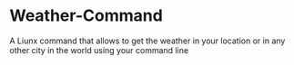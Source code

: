 # Weather-Command
A Liunx command that allows to get the weather in your location or in any other city in the world using your command line

